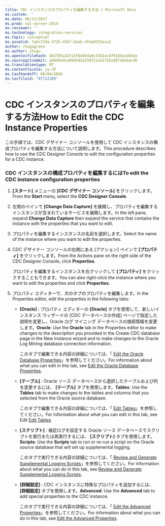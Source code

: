 ```yaml
---
title: CDC インスタンスのプロパティを編集する方法 | Microsoft Docs
ms.custom: ''
ms.date: 06/13/2017
ms.prod: sql-server-2014
ms.reviewer: ''
ms.technology: integration-services
ms.topic: conceptual
ms.assetid: 7a6c719a-3735-43b7-b3ab-dfadd325eca2
author: chugugrace
ms.author: chugu
ms.openlocfilehash: b02785a32fa1f64d5da0c3202acd7916da1e65ee
ms.sourcegitcommit: ad4d92dce894592a259721a1571b1d8736abacdb
ms.translationtype: MT
ms.contentlocale: ja-JP
ms.lasthandoff: 08/04/2020
ms.locfileid: "87712289"
---
```

# <a name="how-to-edit-the-cdc-instance-properties"></a><span data-ttu-id="7d49d-102">CDC インスタンスのプロパティを編集する方法</span><span class="sxs-lookup"><span data-stu-id="7d49d-102">How to Edit the CDC Instance Properties</span></span>
  <span data-ttu-id="7d49d-103">この手順では、CDC デザイナー コンソールを使用して CDC インスタンスの構成プロパティを編集する方法について説明します。</span><span class="sxs-lookup"><span data-stu-id="7d49d-103">This procedure describes how to use the CDC Designer Console to edit the configuration properties for a CDC instance.</span></span>  
  
### <a name="to-edit-the-cdc-instance-configuration-properties"></a><span data-ttu-id="7d49d-104">CDC インスタンスの構成プロパティを編集するには</span><span class="sxs-lookup"><span data-stu-id="7d49d-104">To edit the CDC instance configuration properties</span></span>  
  
1.  <span data-ttu-id="7d49d-105">**[スタート]** メニューの **[CDC デザイナー コンソール]** をクリックします。</span><span class="sxs-lookup"><span data-stu-id="7d49d-105">From the **Start** menu, select the **CDC Designer Console**.</span></span>  
  
2.  <span data-ttu-id="7d49d-106">左側のペインで **[Change Data Capture]** を展開し、プロパティを編集するインスタンスが含まれているサービスを展開します。</span><span class="sxs-lookup"><span data-stu-id="7d49d-106">In the left pane, expand **Change Data Capture** then expand the service that contains the instance with the properties that you want to edit.</span></span>  
  
3.  <span data-ttu-id="7d49d-107">プロパティを編集するインスタンスの名前を選択します。</span><span class="sxs-lookup"><span data-stu-id="7d49d-107">Select the name of the instance where you want to edit the properties.</span></span>  
  
4.  <span data-ttu-id="7d49d-108">CDC デザイナー コンソールの右側にある [アクション] ペインで **[プロパティ]** をクリックします。</span><span class="sxs-lookup"><span data-stu-id="7d49d-108">From the Actions pane on the right side of the CDC Designer Console, click **Properties**.</span></span>  
  
     <span data-ttu-id="7d49d-109">プロパティを編集するインスタンスを右クリックして **[プロパティ]** をクリックすることもできます。</span><span class="sxs-lookup"><span data-stu-id="7d49d-109">You can also right-click the instance where you want to edit the properties and click **Properties**.</span></span>  
  
5.  <span data-ttu-id="7d49d-110">プロパティ エディターで、次のタブのプロパティを編集します。</span><span class="sxs-lookup"><span data-stu-id="7d49d-110">In the Properties editor, edit the properties in the following tabs:</span></span>  
  
    -   <span data-ttu-id="7d49d-111">**[Oracle]** : プロパティ エディターの **[Oracle]** タブを使用して、新しいインスタンス ウィザードの [CDC データベースの作成] ページで指定した説明を変更し、Oracle ログ マイニング データベースの接続情報を変更します。</span><span class="sxs-lookup"><span data-stu-id="7d49d-111">**Oracle**: Use the **Oracle** tab in the Properties editor to make changes to the description you provided in the Create CDC database page in the New Instance wizard and to make changes to the Oracle Log Mining database connection information.</span></span>  
  
         <span data-ttu-id="7d49d-112">このタブで編集できる内容の詳細については、「 [Edit the Oracle Database Properties](edit-the-oracle-database-properties.md)」を参照してください。</span><span class="sxs-lookup"><span data-stu-id="7d49d-112">For information about what you can edit in this tab, see [Edit the Oracle Database Properties](edit-the-oracle-database-properties.md).</span></span>  
  
    -   <span data-ttu-id="7d49d-113">**[テーブル]** : Oracle ソース データベースから選択したテーブルおよび列を変更するには、 **[テーブル]** タブを使用します。</span><span class="sxs-lookup"><span data-stu-id="7d49d-113">**Tables**: Use the **Tables** tab to make changes to the tables and columns that you selected from the Oracle source database.</span></span>  
  
         <span data-ttu-id="7d49d-114">このタブで編集できる内容の詳細については、「 [Edit Tables](edit-tables.md)」を参照してください。</span><span class="sxs-lookup"><span data-stu-id="7d49d-114">For information about what you can edit in this tab, see Edit [Edit Tables](edit-tables.md)</span></span>  
  
    -   <span data-ttu-id="7d49d-115">**[スクリプト]** : 補足ログを設定する Oracle ソース データベースでスクリプトを実行または再実行するには、 **[スクリプト]** タブを使用します。</span><span class="sxs-lookup"><span data-stu-id="7d49d-115">**Scripts**: Use the **Scripts** tab to run or re-run a script on the Oracle source database that will set up supplemental logging.</span></span>  
  
         <span data-ttu-id="7d49d-116">このタブで実行できる内容の詳細については、「 [Review and Generate Supplemental Logging Scripts](review-and-generate-supplemental-logging-scripts.md)」を参照してください。</span><span class="sxs-lookup"><span data-stu-id="7d49d-116">For information about what you can do in this tab, see [Review and Generate Supplemental Logging Scripts](review-and-generate-supplemental-logging-scripts.md).</span></span>  
  
    -   <span data-ttu-id="7d49d-117">**[詳細設定]** : CDC インスタンスに特殊なプロパティを追加するには、 **[詳細設定]** タブを使用します。</span><span class="sxs-lookup"><span data-stu-id="7d49d-117">**Advanced**: Use the **Advanced** tab to add special properties to the CDC instance.</span></span>  
  
         <span data-ttu-id="7d49d-118">このタブで実行できる内容の詳細については、「 [Edit the Advanced Properties](edit-the-advanced-properties.md)」を参照してください。</span><span class="sxs-lookup"><span data-stu-id="7d49d-118">For information about what you can do in this tab, see [Edit the Advanced Properties](edit-the-advanced-properties.md).</span></span>  
  
  
